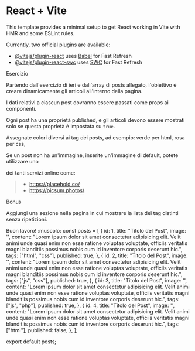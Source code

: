 # React + Vite

This template provides a minimal setup to get React working in Vite with HMR and some ESLint rules.

Currently, two official plugins are available:

- [@vitejs/plugin-react](https://github.com/vitejs/vite-plugin-react/blob/main/packages/plugin-react/README.md) uses [Babel](https://babeljs.io/) for Fast Refresh
- [@vitejs/plugin-react-swc](https://github.com/vitejs/vite-plugin-react-swc) uses [SWC](https://swc.rs/) for Fast Refresh


Esercizio

Partendo dall'esercizio di ieri e dall'array di posts allegato, l'obiettivo è creare dinamicamente gli articoli all'interno della pagina.

 I dati relativi a ciascun post dovranno essere passati come props ai componenti.

Ogni post ha una proprietà published, e gli articoli devono essere mostrati solo se questa proprietà è impostata su `true`.

Assegnate colori diversi ai tag dei posts, ad esempio: verde per html, rosa per css,

Se un post non ha un'immagine, inserite un'immagine di default, potete utilizzare uno 

dei tanti servizi online come:

> - https://placehold.co/
> - https://picsum.photos/

Bonus

 Aggiungi una sezione nella pagina in cui mostrare la lista dei tag distinti senza ripetizioni.
 
Buon lavoro! :muscolo:
const posts = [
  {
    id: 1,
    title: "Titolo del Post",
    image: '',
    content:
      "Lorem ipsum dolor sit amet consectetur adipisicing elit. Velit animi unde quasi enim non esse ratione voluptas voluptate, officiis veritatis magni blanditiis possimus nobis cum id inventore corporis deserunt hic.",
    tags: ["html", "css"],
    published: true,
  },
  {
    id: 2,
    title: "Titolo del Post",
    image: '',
    content:
      "Lorem ipsum dolor sit amet consectetur adipisicing elit. Velit animi unde quasi enim non esse ratione voluptas voluptate, officiis veritatis magni blanditiis possimus nobis cum id inventore corporis deserunt hic.",
    tags: ["js", "css"],
    published: true,
  },
  {
    id: 3,
    title: "Titolo del Post",
    image: '',
    content:
      "Lorem ipsum dolor sit amet consectetur adipisicing elit. Velit animi unde quasi enim non esse ratione voluptas voluptate, officiis veritatis magni blanditiis possimus nobis cum id inventore corporis deserunt hic.",
    tags: ["js", "php"],
    published: true,
  },
  {
    id: 4,
    title: "Titolo del Post",
    image: '',
    content:
      "Lorem ipsum dolor sit amet consectetur adipisicing elit. Velit animi unde quasi enim non esse ratione voluptas voluptate, officiis veritatis magni blanditiis possimus nobis cum id inventore corporis deserunt hic.",
    tags: ["html"],
    published: false,
  },
];

export default posts;